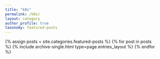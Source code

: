 ```yaml
---
title: "k8s"
permalink: /k8s/
layout: category
author_profile: true
taxonomy: featured-posts
---
```

{% assign posts = site.categories.featured-posts %}
{% for post in posts %} {% include archive-single.html type=page.entries_layout %} {% endfor %}